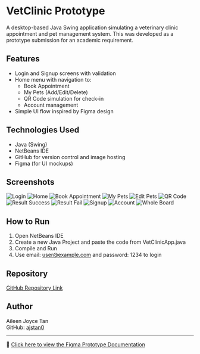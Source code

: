 # VetClinic Prototype

A desktop-based Java Swing application simulating a veterinary clinic appointment and pet management system. This was developed as a prototype submission for an academic requirement.

## Features

- Login and Signup screens with validation
- Home menu with navigation to:
  - Book Appointment
  - My Pets (Add/Edit/Delete)
  - QR Code simulation for check-in
  - Account management
- Simple UI flow inspired by Figma design

## Technologies Used

- Java (Swing)
- NetBeans IDE
- GitHub for version control and image hosting
- Figma (for UI mockups)

## Screenshots

![Login](https://github.com/ajstan0/vetclinic-prototype/blob/main/login.png?raw=true)
![Home](https://github.com/ajstan0/vetclinic-prototype/blob/main/home.png?raw=true)
![Book Appointment](https://github.com/ajstan0/vetclinic-prototype/blob/main/book%20appointment.png?raw=true)
![My Pets](https://github.com/ajstan0/vetclinic-prototype/blob/main/my%20pets.png?raw=true)
![Edit Pets](https://github.com/ajstan0/vetclinic-prototype/blob/main/edit%20pets.png?raw=true)
![QR Code](https://github.com/ajstan0/vetclinic-prototype/blob/main/qr.png?raw=true)
![Result Success](https://github.com/ajstan0/vetclinic-prototype/blob/main/result-success.png?raw=true)
![Result Fail](https://github.com/ajstan0/vetclinic-prototype/blob/main/result-fail.png?raw=true)
![Signup](https://github.com/ajstan0/vetclinic-prototype/blob/main/signup.png?raw=true)
![Account](https://github.com/ajstan0/vetclinic-prototype/blob/main/account.png?raw=true)
![Whole Board](https://github.com/ajstan0/vetclinic-prototype/blob/main/whole%20board.png?raw=true)

## How to Run

1. Open NetBeans IDE
2. Create a new Java Project and paste the code from VetClinicApp.java
3. Compile and Run
4. Use email: user@example.com and password: 1234 to login

## Repository

[GitHub Repository Link](https://github.com/ajstan0/vetclinic-prototype)

## Author

Aileen Joyce Tan  
GitHub: [ajstan0](https://github.com/ajstan0)

---
🔗 [Click here to view the Figma Prototype Documentation](README_FIGMA.md)
